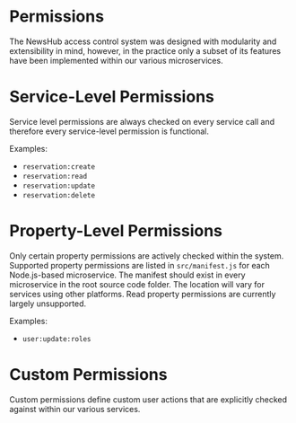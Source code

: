 # Permissions

The NewsHub access control system was designed with modularity and extensibility in mind, however, in the practice only a subset of its features have been implemented within our various microservices.

# Service-Level Permissions

Service level permissions are always checked on every service call and therefore every service-level permission is functional.

Examples:
* `reservation:create`
* `reservation:read`
* `reservation:update`
* `reservation:delete`

# Property-Level Permissions

Only certain property permissions are actively checked within the system. Supported property permissions are listed in `src/manifest.js` for each Node.js-based microservice. The manifest should exist in every microservice in the root source code folder. The location will vary for services using other platforms. Read property permissions are currently largely unsupported.

Examples:
* `user:update:roles`

# Custom Permissions

Custom permissions define custom user actions that are explicitly checked against within our various services.


